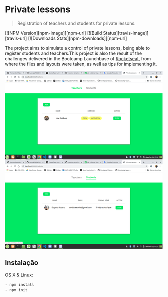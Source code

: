 # Private lessons
> Registration of teachers and students for private lessons.

[![NPM Version][npm-image]][npm-url]
[![Build Status][travis-image]][travis-url]
[![Downloads Stats][npm-downloads]][npm-url]

The project aims to simulate a control of private lessons, being able to register students and teachers.This project is also the result of the challenges delivered in the Bootcamp Launchbase of [Rocketseat](https://rocketseat.com.br/), from where the files and layouts were taken, as well as tips for implementing it.

![](/readme_content/teachers.png)
![](/readme_content/students.png)

## Instalação

OS X & Linux:

```sh
- npm install
- npm init
```
